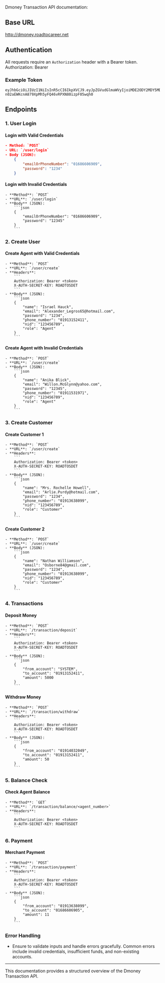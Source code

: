 Dmoney Transaction API documentation:

## Base URL
http://dmoney.roadtocareer.net


## Authentication
All requests require an `Authorization` header with a Bearer token.
Authorization: Bearer <token>

### Example Token
```
eyJhbGciOiJIUzI1NiIsInR5cCI6IkpXVCJ9.eyJpZGVudGlmaWVyIjoiMDE2ODY2MDY5MDkiLCJwYXNzd29yZCI6IjEyMzQiLCJpYXQiOjE3MDEzMzIxMjMsImV4cCI6MTcwMTMzNTcyM30.VT-n02aEWKcnA879XpMh5yFQ46vRPXN80izpF05wqh0
```

## Endpoints

### 1. User Login

#### **Login with Valid Credentials**
```json
- Method: `POST`
- URL: `/user/login`
- Body (JSON):
    {
        "emailOrPhoneNumber": "01686606909",
        "password": "1234"
    }
```

#### **Login with Invalid Credentials**
```
- **Method**: `POST`
- **URL**: `/user/login`
- **Body** (JSON):
    ```json
    {
        "emailOrPhoneNumber": "01686606909",
        "password": "12345"
    }
    ```
```
### 2. Create User

#### **Create Agent with Valid Credentials**
```
- **Method**: `POST`
- **URL**: `/user/create`
- **Headers**:
    ```
    Authorization: Bearer <token>
    X-AUTH-SECRET-KEY: ROADTOSDET
    ```
- **Body** (JSON):
    ```json
    {
        "name": "Israel Hauck",
        "email": "Alexander_Legros65@hotmail.com",
        "password": "1234",
        "phone_number": "01913152411",
        "nid": "123456789",
        "role": "Agent"
    }
    ```
```
#### **Create Agent with Invalid Credentials**
```
- **Method**: `POST`
- **URL**: `/user/create`
- **Body** (JSON):
    ```json
    {
        "name": "Anika Blick",
        "email": "Willon.McGlynn@yahoo.com",
        "password": "12345",
        "phone_number": "01911531971",
        "nid": "123456789",
        "role": "Agent"
    }
    ```
```
### 3. Create Customer

#### **Create Customer 1**
```
- **Method**: `POST`
- **URL**: `/user/create`
- **Headers**:
    ```
    Authorization: Bearer <token>
    X-AUTH-SECRET-KEY: ROADTOSDET
    ```
- **Body** (JSON):
    ```json
    {
        "name": "Mrs. Rochelle Howell",
        "email": "Arlie.Purdy@hotmail.com",
        "password": "1234",
        "phone_number": "01913638099",
        "nid": "123456789",
        "role": "Customer"
    }
    ```
```
#### **Create Customer 2**
```
- **Method**: `POST`
- **URL**: `/user/create`
- **Body** (JSON):
    ```json
    {
        "name": "Nathan Williamson",
        "email": "Osborne84@gmail.com",
        "password": "1234",
        "phone_number": "01913638099",
        "nid": "123456789",
        "role": "Customer"
    }
    ```
```
### 4. Transactions

#### **Deposit Money**
```
- **Method**: `POST`
- **URL**: `/transaction/deposit`
- **Headers**:
    ```
    Authorization: Bearer <token>
    X-AUTH-SECRET-KEY: ROADTOSDET
    ```
- **Body** (JSON):
    ```json
    {
        "from_account": "SYSTEM",
        "to_account": "01913152411",
        "amount": 5000
    }
    ```
```
#### **Withdraw Money**
```
- **Method**: `POST`
- **URL**: `/transaction/withdraw`
- **Headers**:
    ```
    Authorization: Bearer <token>
    X-AUTH-SECRET-KEY: ROADTOSDET
    ```
- **Body** (JSON):
    ```json
    {
        "from_account": "01914032049",
        "to_account": "01913152411",
        "amount": 50
    }
    ```
```
### 5. Balance Check

#### **Check Agent Balance**
```
- **Method**: `GET`
- **URL**: `/transaction/balance/<agent_number>`
- **Headers**:
    ```
    Authorization: Bearer <token>
    X-AUTH-SECRET-KEY: ROADTOSDET
    ```
```
### 6. Payment

#### **Merchant Payment**
```
- **Method**: `POST`
- **URL**: `/transaction/payment`
- **Headers**:
    ```
    Authorization: Bearer <token>
    X-AUTH-SECRET-KEY: ROADTOSDET
    ```
- **Body** (JSON):
    ```json
    {
        "from_account": "01913638099",
        "to_account": "01686606905",
        "amount": 11
    }
    ```
```
### Error Handling

- Ensure to validate inputs and handle errors gracefully. Common errors include invalid credentials, insufficient funds, and non-existing accounts.

---

This documentation provides a structured overview of the Dmoney Transaction API.
